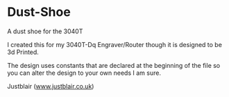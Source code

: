 Dust-Shoe
=========

A dust shoe for the 3040T

I created this for my 3040T-Dq Engraver/Router though it is designed to be 3d Printed.

The design uses constants that are declared at the beginning of the file so you can alter the design to your own needs I am sure.

Justblair
(www.justblair.co.uk)